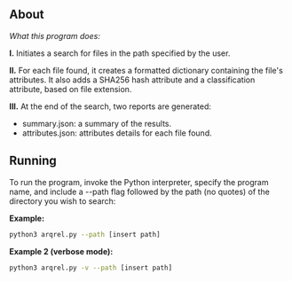 ## About
*What this program does:*

**I.** Initiates a search for files in the path specified by the user.

**II.** For each file found, it creates a formatted dictionary containing the file's attributes. It also adds a SHA256 hash attribute and a classification attribute, based on file extension.

**III.** At the end of the search, two reports are generated:<br>
+ summary.json: a summary of the results.<br>
+ attributes.json: attributes details for each file found.<br>

## Running
To run the program, invoke the Python interpreter, specify the program name, and include a --path flag followed by the path (no quotes) of the directory you wish to search:

**Example:**
```sh
python3 arqrel.py --path [insert path]
```
**Example 2 (verbose mode):**
```sh
python3 arqrel.py -v --path [insert path]
```
